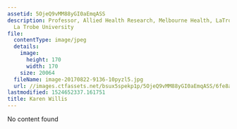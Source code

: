 ```yaml
---
assetid: 5OjeQ9vMM88yGI0aEmqASS
description: Professor, Allied Health Research, Melbourne Health, LaTrobe University,
  La Trobe University
file:
  contentType: image/jpeg
  details:
    image:
      height: 170
      width: 170
    size: 20064
  fileName: image-20170822-9136-10pyzl5.jpg
  url: //images.ctfassets.net/bsux5spekp1p/5OjeQ9vMM88yGI0aEmqASS/6fe8a46b38c315026dd34ee9a17d0593/image-20170822-9136-10pyzl5.jpg
lastmodified: 1524652337.161751
title: Karen Willis
---
```

No content found